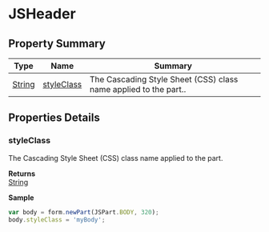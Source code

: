 # JSHeader

## Property Summary

| Type                          | Name                                 | Summary                                                          |
| ----------------------------- | ------------------------------------ | ---------------------------------------------------------------- |
| [String](../js-lib/string.md) | [styleClass](jsheader.md#styleClass) | The Cascading Style Sheet (CSS) class name applied to the part.. |

## Properties Details

### styleClass

The Cascading Style Sheet (CSS) class name applied to the part.

**Returns**\
[String](../js-lib/string.md)

**Sample**

```javascript
var body = form.newPart(JSPart.BODY, 320);
body.styleClass = 'myBody';
```
